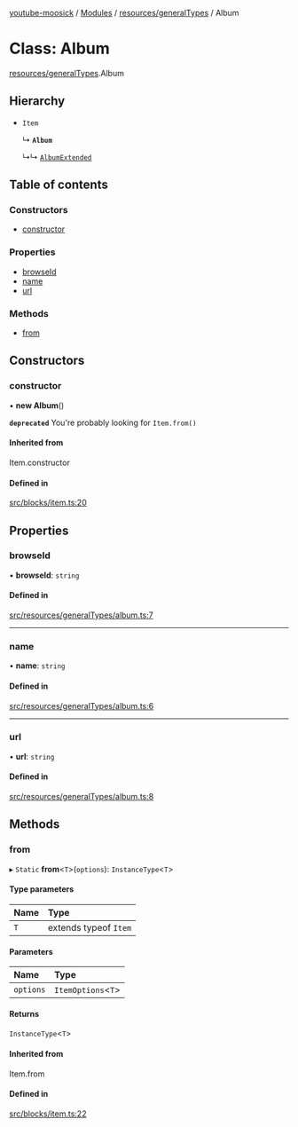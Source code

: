 [youtube-moosick](../README.md) / [Modules](../modules.md) / [resources/generalTypes](../modules/resources_generalTypes.md) / Album

# Class: Album

[resources/generalTypes](../modules/resources_generalTypes.md).Album

## Hierarchy

- `Item`

  ↳ **`Album`**

  ↳↳ [`AlbumExtended`](resources_generalTypes.AlbumExtended.md)

## Table of contents

### Constructors

- [constructor](resources_generalTypes.Album.md#constructor)

### Properties

- [browseId](resources_generalTypes.Album.md#browseid)
- [name](resources_generalTypes.Album.md#name)
- [url](resources_generalTypes.Album.md#url)

### Methods

- [from](resources_generalTypes.Album.md#from)

## Constructors

### constructor

• **new Album**()

**`deprecated`** You're probably looking for `Item.from()`

#### Inherited from

Item.constructor

#### Defined in

[src/blocks/item.ts:20](https://github.com/EvasiveXkiller/youtube-moosick/blob/6a4bb5b/src/blocks/item.ts#L20)

## Properties

### browseId

• **browseId**: `string`

#### Defined in

[src/resources/generalTypes/album.ts:7](https://github.com/EvasiveXkiller/youtube-moosick/blob/6a4bb5b/src/resources/generalTypes/album.ts#L7)

___

### name

• **name**: `string`

#### Defined in

[src/resources/generalTypes/album.ts:6](https://github.com/EvasiveXkiller/youtube-moosick/blob/6a4bb5b/src/resources/generalTypes/album.ts#L6)

___

### url

• **url**: `string`

#### Defined in

[src/resources/generalTypes/album.ts:8](https://github.com/EvasiveXkiller/youtube-moosick/blob/6a4bb5b/src/resources/generalTypes/album.ts#L8)

## Methods

### from

▸ `Static` **from**<`T`\>(`options`): `InstanceType`<`T`\>

#### Type parameters

| Name | Type |
| :------ | :------ |
| `T` | extends typeof `Item` |

#### Parameters

| Name | Type |
| :------ | :------ |
| `options` | `ItemOptions`<`T`\> |

#### Returns

`InstanceType`<`T`\>

#### Inherited from

Item.from

#### Defined in

[src/blocks/item.ts:22](https://github.com/EvasiveXkiller/youtube-moosick/blob/6a4bb5b/src/blocks/item.ts#L22)
